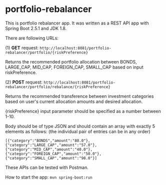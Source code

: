 
# portfolio-rebalancer

This is portfolio rebalancer app. It was written as a REST API app with Spring Boot 2.5.1 and JDK 1.8.

There are following URLs:

(1) **GET** request: `http://localhost:8081/portfolio-rebalancer/portfolio/{riskPreference}`

Returns the recommended portfolio allocation between BONDS, LARGE_CAP, MID_CAP, FOREIGN_CAP, SMALL_CAP based on input riskPreference.

(2) **POST** request: `http://localhost:8081/portfolio-rebalancer/portfolio/rebalance/{riskPreference}`

Returns the recommended transference between investment categories based on user's current allocation amounts and desired allocation.

{riskPreference}  input parameter should be specified as a number between 1-10.

Body should be of type JSON and should contain an array with exactly 5 elements as follows: (the individual pair of entries can be in any order)

    [{"category":"BONDS","amount":"80.0"},{"category":"LARGE_CAP","amount":"57.0"},{"category":"MID_CAP","amount":"40.0"},{"category":"FOREIGN_CAP","amount":"50.0"},{"category":"SMALL_CAP","amount":"98.0"}]

These APIs can be tested with Postman.

How to start the app: `mvn spring-boot:run`
